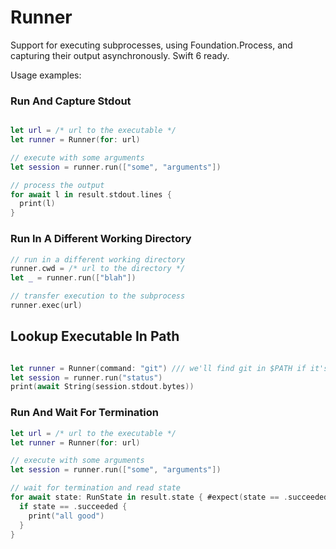 
# Runner

Support for executing subprocesses, using Foundation.Process, and capturing their
output asynchronously. Swift 6 ready.

Usage examples:

### Run And Capture Stdout

```swift

let url = /* url to the executable */
let runner = Runner(for: url)

// execute with some arguments
let session = runner.run(["some", "arguments"])

// process the output
for await l in result.stdout.lines {
  print(l)
}
```

### Run In A Different Working Directory

```swift
// run in a different working directory
runner.cwd = /* url to the directory */
let _ = runner.run(["blah"])

// transfer execution to the subprocess
runner.exec(url)
```

## Lookup Executable In Path

```swift

let runner = Runner(command: "git") /// we'll find git in $PATH if it's there
let session = runner.run("status")
print(await String(session.stdout.bytes))
```


### Run And Wait For Termination

```swift
let url = /* url to the executable */
let runner = Runner(for: url)

// execute with some arguments
let session = runner.run(["some", "arguments"])

// wait for termination and read state
for await state: RunState in result.state { #expect(state == .succeeded) }
  if state == .succeeded {
    print("all good")
  }
}
```

